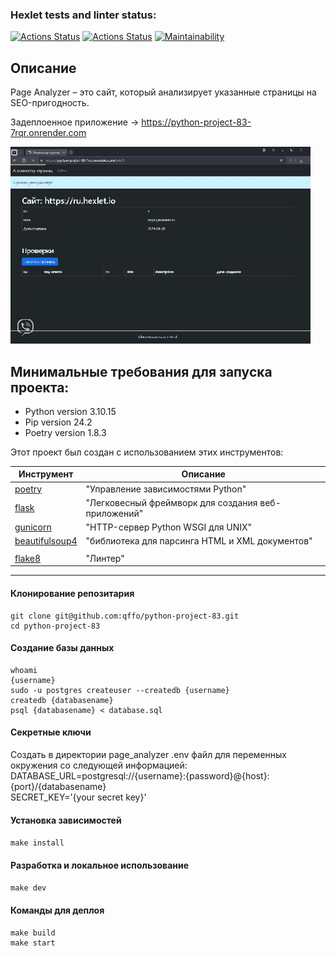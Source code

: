 ### Hexlet tests and linter status:
[![Actions Status](https://github.com/qffo/python-project-83/actions/workflows/hexlet-check.yml/badge.svg)](https://github.com/qffo/python-project-83/actions)
[![Actions Status](https://github.com/qffo/python-project-83/actions/workflows/pyci.yml/badge.svg)](https://github.com/qffo/python-project-83/actions)
[![Maintainability](https://api.codeclimate.com/v1/badges/046d5663336892bc4d57/maintainability)](https://codeclimate.com/github/qffo/python-project-83/maintainability)


## Описание

Page Analyzer – это сайт, который анализирует указанные страницы на SEO-пригодность.

Задеплоенное приложение -> https://python-project-83-7rqr.onrender.com

![пример GIF](page_analyzer/static/images/sample.gif)

## Минимальные требования для запуска проекта:
- Python version 3.10.15
- Pip version 24.2
- Poetry version 1.8.3

Этот проект был создан с использованием этих инструментов:

| Инструмент                                                    | Описание                                                  |
|---------------------------------------------------------------|-----------------------------------------------------------|
| [poetry](https://python-poetry.org/)                          | "Управление зависимостями Python"                      |
| [flask](https://flask.palletsprojects.com/en/3.0.x/)          | "Легковесный фреймворк для создания веб-приложений"       |
| [gunicorn](https://gunicorn.org/)                             | "HTTP-сервер Python WSGI для UNIX"                      |
| [beautifulsoup4](https://www.crummy.com/software/BeautifulSoup/bs4/doc/) | "библиотека для парсинга HTML и XML документов" |
|  |  |
| [flake8](https://flake8.pycqa.org/)                           | "Линтер"                 |
---

#### Клонирование репозитария
```
git clone git@github.com:qffo/python-project-83.git
cd python-project-83
```  
#### Создание базы данных
```
whoami
{username}
sudo -u postgres createuser --createdb {username} 
createdb {databasename}
psql {databasename} < database.sql
```  
#### Секретные ключи
Создать в директории page_analyzer .env файл для переменных окружения со следующей информацией:  
DATABASE_URL=postgresql://{username}:{password}@{host}:{port}/{databasename}  
SECRET_KEY='{your secret key}'
#### Установка зависимостей
```make install```  
#### Разработка и локальное использование
```make dev```  
#### Команды для деплоя
```
make build    
make start
```  